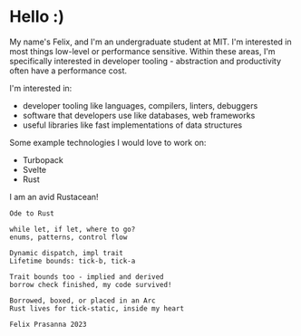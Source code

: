 # Hello :)

My name's Felix, and I'm an undergraduate student at MIT. I'm interested in most
things low-level or performance sensitive. Within these areas, I'm specifically
interested in developer tooling - abstraction and productivity often have a 
performance cost.

I'm interested in:
* developer tooling like languages, compilers, linters, debuggers
* software that developers use like databases, web frameworks
* useful libraries like fast implementations of data structures

Some example technologies I would love to work on:
* Turbopack
* Svelte
* Rust

I am an avid Rustacean!

```
Ode to Rust️

while let, if let, where to go?
enums, patterns, control flow

Dynamic dispatch, impl trait
Lifetime bounds: tick-b, tick-a

Trait bounds too - implied and derived
borrow check finished, my code survived!

Borrowed, boxed, or placed in an Arc
Rust lives for tick-static, inside my heart

Felix Prasanna 2023
```
